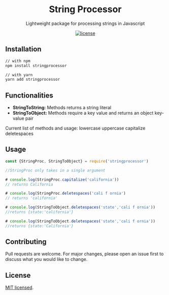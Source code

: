 <h1 align="center">String Processor</h1>

<div align="center">

Lightweight package for processing strings in Javascript 

[![license](https://img.shields.io/badge/license-MIT-blue.svg)](https://github.com/ptxd/stringprocessor.git/master/LICENSE)

</div>

## Installation

```sh
// with npm
npm install stringprocessor

// with yarn
yarn add stringprocessor
```
## Functionalities


* **StringToString:** Methods returns a string literal
* **StringToObject:** Methods require a key value and returns an object key-value pair

Current list of methods and usage:
lowercase
uppercase
capitalize
deletespaces

## Usage
```js
const {StringProc, StringToObject} = require('stringprocessor')

//StringProc only takes in a single argument

# console.log(StringProc.capitalize('california')) 
// returns California

# console.log(StringProc.deletespaces('cali f ornia') 
// returns 'california'

# console.log(StringToObject.deletespaces('state','cali f ornia')) 
//returns {state:'california'}

# console.log(StringToObject.deletespaces('state','cali f ornia')) 
//returns {state:'California'}
```

## Contributing

Pull requests are welcome. For major changes, please open an issue first to discuss what you would like to change.

## License

[MIT licensed](./LICENSE).